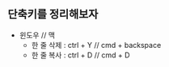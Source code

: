 ## 단축키를 정리해보자

* 윈도우 //  맥
  * 한 줄 삭제 : ctrl + Y // cmd + backspace
  * 한 줄 복사 : ctrl + D // cmd + D
